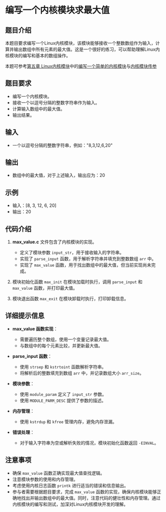 # 编写一个内核模块求最大值

## 题目介绍

本题目要求编写一个Linux内核模块，该模块能够接收一个整数数组作为输入，计算并输出数组中所有元素的最大值。这是一个很好的练习，可以帮助理解Linux内核模块的编写和基本的数组操作。

本题可参考[第五章 Linux内核模块](../chapter_2.md)中的[编写一个简单的内核模块](../chapter_2_1.md)与[内核模块传参](../chapter_2_2.md)

## 题目要求

- 编写一个内核模块。
- 接收一个以逗号分隔的整数字符串作为输入。
- 计算输入数组中的最大值。
- 输出结果。

## 输入

- 一个以逗号分隔的整数字符串，例如："8,3,12,6,20"

## 输出

- 数组中的最大值，对于上述输入，输出应为：20

## 示例

- 输入：[8, 3, 12, 6, 20]
- 输出：20

## 代码介绍

1. **max_value.c** 文件包含了内核模块的实现。
   - 定义了模块参数 `input_str`，用于接收输入的字符串。
   - 实现了 `parse_input` 函数，用于解析字符串并填充到整数数组 `arr` 中。
   - 实现了 `max_value` 函数，用于找出数组中的最大值，但当前实现尚未完成。

2. 模块初始化函数 `max_init` 在模块加载时执行，调用 `parse_input` 和 `max_value` 函数，并打印最大值。

3. 模块退出函数 `max_exit` 在模块卸载时执行，打印卸载信息。

## 详细提示信息

- **max_value 函数实现**：
  - 需要遍历整个数组，使用一个变量记录最大值。
  - 与数组中的每个元素比较，并更新最大值。

- **parse_input 函数**：
  - 使用 `strsep` 和 `kstrtoint` 函数解析字符串。
  - 将解析后的整数填充到数组 `arr` 中，并记录数组大小 `arr_size`。

- **模块参数**：
  - 使用 `module_param` 定义了 `input_str` 参数。
  - 使用 `MODULE_PARM_DESC` 提供了参数的描述。

- **内存管理**：
  - 使用 `kstrdup` 和 `kfree` 管理内存，避免内存泄漏。

- **错误处理**：
  - 对于输入字符串为空或解析失败的情况，模块初始化函数返回 `-EINVAL`。

## 注意事项

- 确保 `max_value` 函数正确实现最大值查找逻辑。
- 注意模块参数的使用和内存管理。
- 考虑使用内核日志函数 `printk` 进行适当的错误和信息输出。
- 参与者需要根据题目要求，完成 `max_value` 函数的实现，确保内核模块能够正确地找出并输出数组中的最大值。同时，注意代码的健壮性和内存管理。通过内核模块的编写和测试，加深对Linux内核模块开发的理解。
